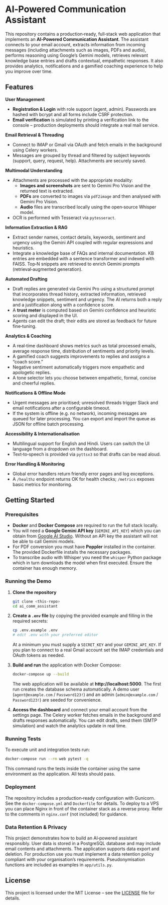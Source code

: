 # AI‑Powered Communication Assistant

This repository contains a production‑ready, full‑stack web application that implements an **AI‑Powered Communication Assistant**.  The assistant connects to your email account, extracts information from incoming messages (including attachments such as images, PDFs and audio), performs reasoning using Google’s Gemini models, retrieves relevant knowledge base entries and drafts contextual, empathetic responses.  It also provides analytics, notifications and a gamified coaching experience to help you improve over time.

## Features

**User Management**

- **Registration & Login** with role support (agent, admin).  Passwords are hashed with bcrypt and all forms include CSRF protection.
- **Email verification** is simulated by printing a verification link to the console – production deployments should integrate a real mail service.

**Email Retrieval & Threading**

- Connect to IMAP or Gmail via OAuth and fetch emails in the background using Celery workers.
- Messages are grouped by thread and filtered by subject keywords (support, query, request, help).  Attachments are securely saved.

**Multimodal Understanding**

- Attachments are processed with the appropriate modality:
  - **Images and screenshots** are sent to Gemini Pro Vision and the returned text is extracted.
  - **PDFs** are converted to images via `pdf2image` and then analysed with Gemini Pro Vision.
  - **Audio** files are transcribed locally using the open‑source Whisper model.
- OCR is performed with Tesseract via `pytesseract`.

**Information Extraction & RAG**

- Extract sender names, contact details, keywords, sentiment and urgency using the Gemini API coupled with regular expressions and heuristics.
- Integrate a knowledge base of FAQs and internal documentation.  KB entries are embedded with a sentence transformer and indexed with FAISS.  Top‑N snippets are retrieved to enrich Gemini prompts (retrieval‑augmented generation).

**Automated Drafting**

- Draft replies are generated via Gemini Pro using a structured prompt that incorporates thread history, extracted information, retrieved knowledge snippets, sentiment and urgency.  The AI returns both a reply and a justification along with a confidence score.
- A **trust meter** is computed based on Gemini confidence and heuristic scoring and displayed in the UI.
- Agents can edit the draft; their edits are stored as feedback for future fine‑tuning.

**Analytics & Coaching**

- A real‑time dashboard shows metrics such as total processed emails, average response time, distribution of sentiments and priority levels.
- A gamified coach suggests improvements to replies and assigns a “coach score.”
- Negative sentiment automatically triggers more empathetic and apologetic replies.
- A tone selector lets you choose between empathetic, formal, concise and cheerful replies.

**Notifications & Offline Mode**

- Urgent messages are prioritised; unresolved threads trigger Slack and email notifications after a configurable timeout.
- If the system is offline (e.g. no network), incoming messages are queued for later processing.  You can export and import the queue as JSON for offline batch processing.

**Accessibility & Internationalisation**

- Multilingual support for English and Hindi.  Users can switch the UI language from a dropdown on the dashboard.
- Text‑to‑speech is provided via `pyttsx3` so that drafts can be read aloud.

**Error Handling & Monitoring**

- Global error handlers return friendly error pages and log exceptions.
- A `/healthz` endpoint returns OK for health checks; `/metrics` exposes basic metrics for monitoring.

## Getting Started

### Prerequisites

- **Docker** and **Docker Compose** are required to run the full stack locally.
- You will need a **Google Gemini API key** (`GEMINI_API_KEY`) which you can obtain from [Google AI Studio](https://aistudio.google.com/).  Without an API key the assistant will not be able to call Gemini models.
- For PDF conversion you must have **Poppler** installed in the container.  The provided Dockerfile installs the necessary packages.
- To transcribe audio with Whisper you need the `whisper` Python package which in turn downloads the model when first executed.  Ensure the container has enough memory.

### Running the Demo

1. **Clone the repository**

   ```bash
   git clone <this‑repo>
   cd ai_comm_assistant
   ```

2. **Create a `.env` file** by copying the provided example and filling in the required secrets:

   ```bash
   cp .env.example .env
   # edit .env with your preferred editor
   ```

   At a minimum you must supply a `SECRET_KEY` and your `GEMINI_API_KEY`.  If you plan to connect to a real Gmail account set the IMAP credentials and OAuth tokens as needed.

3. **Build and run** the application with Docker Compose:

   ```bash
   docker‑compose up --build
   ```

   The web application will be available at **http://localhost:5000**.  The first run creates the database schema automatically.  A demo user (`agent@example.com` / `Password123!`) and an admin (`admin@example.com` / `Password123!`) are seeded for convenience.

4. **Access the dashboard** and connect your email account from the settings page.  The Celery worker fetches emails in the background and drafts responses automatically.  You can edit drafts, send them (SMTP simulation) and watch the analytics update in real time.

### Running Tests

To execute unit and integration tests run:

```bash
docker‑compose run --rm web pytest -q
```

This command runs the tests inside the container using the same environment as the application.  All tests should pass.

### Deployment

The repository includes a production‐ready configuration with Gunicorn.  See the `docker‑compose.yml` and `Dockerfile` for details.  To deploy to a VPS you can place Nginx in front of the container stack as a reverse proxy.  Refer to the comments in `nginx.conf` (not included) for guidance.

### Data Retention & Privacy

This project demonstrates how to build an AI‑powered assistant responsibly.  User data is stored in a PostgreSQL database and may include email contents and attachments.  The application supports data export and deletion.  For production use you must implement a data retention policy compliant with your organisation’s requirements.  Pseudonymisation functions are included as examples in `app/utils.py`.

## License

This project is licensed under the MIT License – see the [LICENSE](LICENSE) file for details.